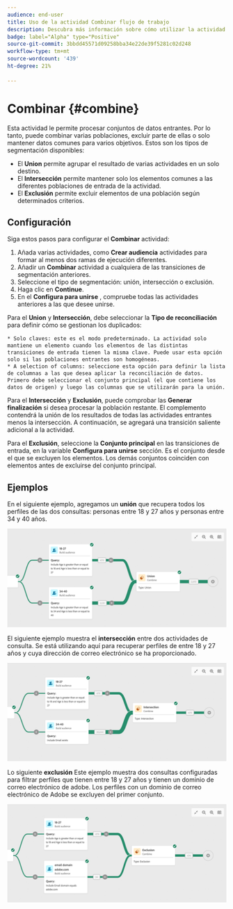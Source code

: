 ```yaml
---
audience: end-user
title: Uso de la actividad Combinar flujo de trabajo
description: Descubra más información sobre cómo utilizar la actividad del flujo de trabajo Combinar
badge: label="Alpha" type="Positive"
source-git-commit: 3bbdd45571d09258bba34e22de39f5281c02d248
workflow-type: tm+mt
source-wordcount: '439'
ht-degree: 21%

---
```



# Combinar {#combine}

Esta actividad le permite procesar conjuntos de datos entrantes. Por lo tanto, puede combinar varias poblaciones, excluir parte de ellas o solo mantener datos comunes para varios objetivos. Estos son los tipos de segmentación disponibles:

<!--
The **Combine** activity can be placed after any other activity, but not at the beginning of the workflow. Any activity can be placed after the **Combine**.
-->

* El **Union** permite agrupar el resultado de varias actividades en un solo destino.
* El **Intersección** permite mantener solo los elementos comunes a las diferentes poblaciones de entrada de la actividad.
* El **Exclusión** permite excluir elementos de una población según determinados criterios.

## Configuración

Siga estos pasos para configurar el **Combinar** actividad:

1. Añada varias actividades, como **Crear audiencia** actividades para formar al menos dos ramas de ejecución diferentes.
1. Añadir un **Combinar** actividad a cualquiera de las transiciones de segmentación anteriores.
1. Seleccione el tipo de segmentación: unión, intersección o exclusión.
1. Haga clic en **Continue**.
1. En el **Configura para unirse** , compruebe todas las actividades anteriores a las que desee unirse.

Para el **Union** y **Intersección**, debe seleccionar la **Tipo de reconciliación** para definir cómo se gestionan los duplicados:

    * Solo claves: este es el modo predeterminado. La actividad solo mantiene un elemento cuando los elementos de las distintas transiciones de entrada tienen la misma clave. Puede usar esta opción solo si las poblaciones entrantes son homogéneas.
    * A selection of columns: seleccione esta opción para definir la lista de columnas a las que desea aplicar la reconciliación de datos. Primero debe seleccionar el conjunto principal (el que contiene los datos de origen) y luego las columnas que se utilizarán para la unión.

Para el **Intersección** y **Exclusión**, puede comprobar las **Generar finalización** si desea procesar la población restante. El complemento contendrá la unión de los resultados de todas las actividades entrantes menos la intersección. A continuación, se agregará una transición saliente adicional a la actividad.

Para el **Exclusión**, seleccione la **Conjunto principal** en las transiciones de entrada, en la variable **Configura para unirse** sección. Es el conjunto desde el que se excluyen los elementos. Los demás conjuntos coinciden con elementos antes de excluirse del conjunto principal.

## Ejemplos

En el siguiente ejemplo, agregamos un **unión** que recupera todos los perfiles de las dos consultas: personas entre 18 y 27 años y personas entre 34 y 40 años.

![](../assets/workflow-union-example.png)

El siguiente ejemplo muestra el **intersección** entre dos actividades de consulta. Se está utilizando aquí para recuperar perfiles de entre 18 y 27 años y cuya dirección de correo electrónico se ha proporcionado.

![](../assets/workflow-intersection-example.png)

Lo siguiente **exclusión** Este ejemplo muestra dos consultas configuradas para filtrar perfiles que tienen entre 18 y 27 años y tienen un dominio de correo electrónico de adobe. Los perfiles con un dominio de correo electrónico de Adobe se excluyen del primer conjunto.

![](../assets/workflow-exclusion-example.png)





